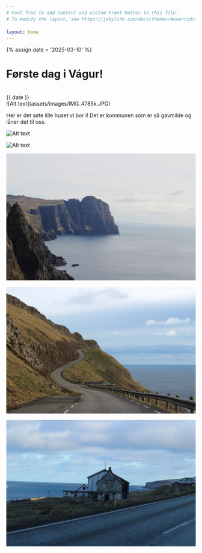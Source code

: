 ```yaml
---
# Feel free to add content and custom Front Matter to this file.
# To modify the layout, see https://jekyllrb.com/docs/themes/#overriding-theme-defaults

layout: home
---
```

{% assign date = '2025-03-10' %}

<h1>Første dag i Vágur!</h1><br>
{{ date }}

<br>
![Alt text](assets/images/IMG_4785k.JPG)


<p>Her er det søte lille huset vi bor i! Det er kommunen som er så gavmilde og låner det til oss.</p>


![Alt text](assets/images/IMG_4791.JPG)

![Alt text](assets/images/IMG_4798.JPG)

![Alt text](assets/images/IMG_4808K.JPG)

![Alt text](assets/images/IMG_4833K.JPG)

![Alt text](assets/images/IMG_4853_k.JPG)
